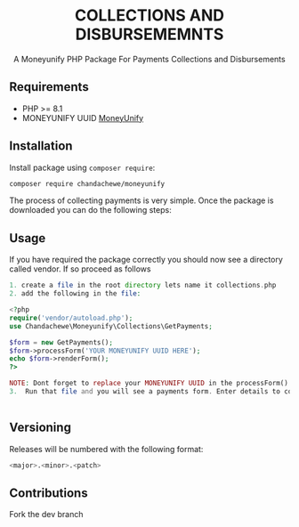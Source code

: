 <h1 align="center">COLLECTIONS AND DISBURSEMEMNTS</h1>

<p align="center">
A Moneyunify PHP Package For Payments Collections and Disbursements
</p>



## Requirements

- PHP >= 8.1
- MONEYUNIFY UUID [MoneyUnify](https://moneyunify.com/)

## Installation

Install package using `composer require`:

```bash
composer require chandachewe/moneyunify
```

The process of collecting payments is very simple. Once the package is downloaded you can do the following steps: 



## Usage
If you have required the package correctly you should now see a directory called vendor. If so proceed as follows

```php
1. create a file in the root directory lets name it collections.php
2. add the following in the file: 

<?php 
require('vendor/autoload.php');
use Chandachewe\Moneyunify\Collections\GetPayments;

$form = new GetPayments();
$form->processForm('YOUR MONEYUNIFY UUID HERE');
echo $form->renderForm();
?>

NOTE: Dont forget to replace your MONEYUNIFY UUID in the processForm() with the one you got From MoneyUnify ;
3.  Run that file and you will see a payments form. Enter details to collect payments. Thats It!!!! 
  
```

## Versioning

Releases will be numbered with the following format:

```bash
<major>.<minor>.<patch>
```

## Contributions
Fork the dev branch
